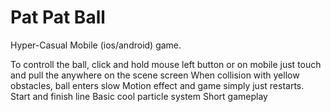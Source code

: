# Pat Pat Ball
 Hyper-Casual Mobile (ios/android) game.
 
To controll the ball, click and hold mouse left button or on mobile just touch and pull the anywhere on the scene screen
When collision with yellow obstacles, ball enters slow Motion effect and game simply just restarts.
Start and finish line
Basic cool particle system
Short gameplay

